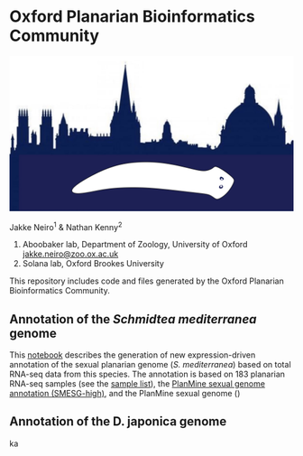 # Oxford Planarian Bioinformatics Community

![](https://github.com/jakke-neiro/oxplatys/blob/gh-pages/oxfordplanarianlogo.png)

Jakke Neiro<sup>1</sup> & Nathan Kenny<sup>2</sup>

1. Aboobaker lab, Department of Zoology, University of Oxford jakke.neiro@zoo.ox.ac.uk
2. Solana lab, Oxford Brookes University

This repository includes code and files generated by the Oxford Planarian Bioinformatics Community.  

## Annotation of the *Schmidtea mediterranea* genome
This [notebook]() describes the generation of new expression-driven annotation of the sexual planarian genome (*S. mediterranea*) based on total RNA-seq data from this species. The annotation is based on 183 planarian RNA-seq samples (see the [sample list](https://github.com/jakke-neiro/oxplatys/blob/gh-pages/Smed_annotation.list)), the [PlanMine sexual genome annotation (SMESG-high)](), and the PlanMine sexual genome ()

## Annotation of the D. japonica genome
ka
